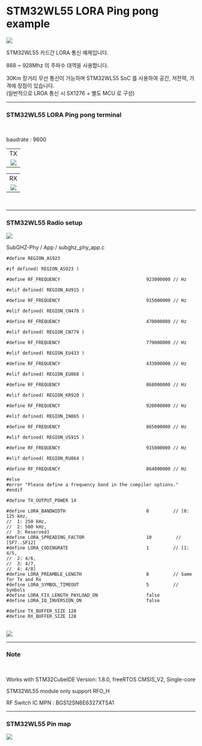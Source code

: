 
# STM32WL55 LORA Ping pong example

<img src="./asset/STM32WL55_Board.jpg">
<br>

STM32WL55 카드간 LORA 통신 예제입니다.
<br>

868 ~ 928Mhz 의 주파수 대역을 사용합니다.
<br>

30Km 장거리 무선 통신이 가능하며 STM32WL55 SoC 를 사용하여 공간, 저전력, 가격에 장점이 있습니다.
<br>
(일반적으로 LROA 통신 시 SX1276 + 별도 MCU 로 구성)


-----------------------

### STM32WL55 LORA Ping pong terminal
<br>

baudrate : 9600
<br>

<table>
<tr align="center">
  <td>TX</td>
</tr>
  <tr align="center">
    <td><img src="./asset/STM32WL55_TX.png"></td>
  </tr>
</table>

<table>
<tr align="center">
  <td>RX</td>
</tr>
  <tr align="center">
    <td><img src="./asset/STM32WL55_RX.png"></td>
  </tr>
</table>

<br>

-----------------------

### STM32WL55 Radio setup

<img src="./asset/Radio_setup_path.png">
<br>

SubGHZ-Phy / App / subghz_phy_app.c

```
#define REGION_AS923

#if defined( REGION_AS923 )

#define RF_FREQUENCY                                923000000 // Hz

#elif defined( REGION_AU915 )

#define RF_FREQUENCY                                915000000 // Hz

#elif defined( REGION_CN470 )

#define RF_FREQUENCY                                470000000 // Hz

#elif defined( REGION_CN779 )

#define RF_FREQUENCY                                779000000 // Hz

#elif defined( REGION_EU433 )

#define RF_FREQUENCY                                433000000 // Hz

#elif defined( REGION_EU868 )

#define RF_FREQUENCY                                868000000 // Hz

#elif defined( REGION_KR920 )

#define RF_FREQUENCY                                920000000 // Hz

#elif defined( REGION_IN865 )

#define RF_FREQUENCY                                865000000 // Hz

#elif defined( REGION_US915 )

#define RF_FREQUENCY                                915000000 // Hz

#elif defined( REGION_RU864 )

#define RF_FREQUENCY                                864000000 // Hz

#else
#error "Please define a frequency band in the compiler options."
#endif

#define TX_OUTPUT_POWER 14

#define LORA_BANDWIDTH                              0         // [0: 125 kHz,
//  1: 250 kHz,
//  2: 500 kHz,
//  3: Reserved]
#define LORA_SPREADING_FACTOR                       10         // [SF7..SF12]
#define LORA_CODINGRATE                             1         // [1: 4/5,
//  2: 4/6,
//  3: 4/7,
//  4: 4/8]
#define LORA_PREAMBLE_LENGTH                        8         // Same for Tx and Rx
#define LORA_SYMBOL_TIMEOUT                         5         // Symbols
#define LORA_FIX_LENGTH_PAYLOAD_ON                  false
#define LORA_IQ_INVERSION_ON                        false

#define TX_BUFFER_SIZE 128
#define RX_BUFFER_SIZE 128

```
<br>

<img src="./asset/Radio_setup.png">
<br>

-----------------------

### Note
<br>

Works with STM32CubeIDE Version: 1.8.0, freeRTOS CMSIS_V2, Single-core
<br>

STM32WL55 module only support RFO_H
<br>

RF Switch IC MPN : BGS12SN6E6327XTSA1
<br>

-------------------------

### STM32WL55 Pin map

<img src="./asset/STM32WL55CC_PinMap.png">
